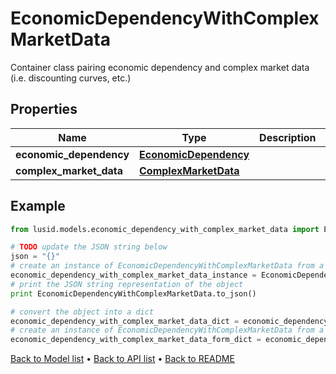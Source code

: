 # EconomicDependencyWithComplexMarketData

Container class pairing economic dependency and complex market data (i.e. discounting curves, etc.)

## Properties
Name | Type | Description | Notes
------------ | ------------- | ------------- | -------------
**economic_dependency** | [**EconomicDependency**](EconomicDependency.md) |  | 
**complex_market_data** | [**ComplexMarketData**](ComplexMarketData.md) |  | 

## Example

```python
from lusid.models.economic_dependency_with_complex_market_data import EconomicDependencyWithComplexMarketData

# TODO update the JSON string below
json = "{}"
# create an instance of EconomicDependencyWithComplexMarketData from a JSON string
economic_dependency_with_complex_market_data_instance = EconomicDependencyWithComplexMarketData.from_json(json)
# print the JSON string representation of the object
print EconomicDependencyWithComplexMarketData.to_json()

# convert the object into a dict
economic_dependency_with_complex_market_data_dict = economic_dependency_with_complex_market_data_instance.to_dict()
# create an instance of EconomicDependencyWithComplexMarketData from a dict
economic_dependency_with_complex_market_data_form_dict = economic_dependency_with_complex_market_data.from_dict(economic_dependency_with_complex_market_data_dict)
```
[Back to Model list](../README.md#documentation-for-models) &#8226; [Back to API list](../README.md#documentation-for-api-endpoints) &#8226; [Back to README](../README.md)


